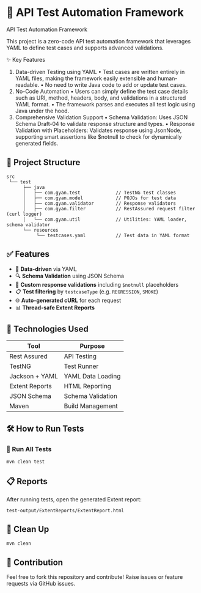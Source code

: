 # 🚀 API Test Automation Framework

API Test Automation Framework

This project is a zero-code API test automation framework that leverages YAML to define test cases and supports advanced validations.

✨ Key Features
1.	Data-driven Testing using YAML
•	Test cases are written entirely in YAML files, making the framework easily extensible and human-readable.
•	No need to write Java code to add or update test cases.
2.	No-Code Automation
•	Users can simply define the test case details such as URI, method, headers, body, and validations in a structured YAML format.
•	The framework parses and executes all test logic using Java under the hood.
3.	Comprehensive Validation Support
•	Schema Validation: Uses JSON Schema Draft-04 to validate response structure and types.
•	Response Validation with Placeholders: Validates response using JsonNode, supporting smart assertions like $notnull to check for dynamically generated fields.


## 📁 Project Structure

```
src
 └── test
      ├── java
      │   ├── com.gyan.test             // TestNG test classes
      │   ├── com.gyan.model            // POJOs for test data
      │   ├── com.gyan.validator        // Response validators
      │   ├── com.gyan.filter           // RestAssured request filter (curl logger)
      │   └── com.gyan.util             // Utilities: YAML loader, schema validator
      └── resources
           └── testcases.yaml           // Test data in YAML format
```

## ✅ Features

- 🔁 **Data-driven** via YAML
- 🔍 **Schema Validation** using JSON Schema
- 🧪 **Custom response validations** including `$notnull` placeholders
- 📋 **Test filtering** by `testcaseType` (e.g. `REGRESSION`, `SMOKE`)
- 🌐 **Auto-generated cURL** for each request
- 📊 **Thread-safe Extent Reports**

## 🧰 Technologies Used

| Tool             | Purpose                             |
|------------------|-------------------------------------|
| Rest Assured     | API Testing                         |
| TestNG           | Test Runner                         |
| Jackson + YAML   | YAML Data Loading                   |
| Extent Reports   | HTML Reporting                      |
| JSON Schema      | Schema Validation                   |
| Maven            | Build Management                    |

## 🛠️ How to Run Tests

### 📌 Run All Tests

```bash
mvn clean test
```

## 📋 Reports

After running tests, open the generated Extent report:

```
test-output/ExtentReports/ExtentReport.html
```

## 🧹 Clean Up

```bash
mvn clean
```

## 💬 Contribution

Feel free to fork this repository and contribute! Raise issues or feature requests via GitHub issues.